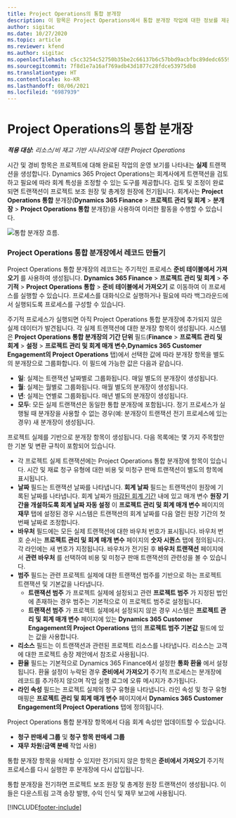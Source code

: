 ```yaml
---
title: Project Operations의 통합 분개장
description: 이 항목은 Project Operations에서 통합 분개장 작업에 대한 정보를 제공합니다.
author: sigitac
ms.date: 10/27/2020
ms.topic: article
ms.reviewer: kfend
ms.author: sigitac
ms.openlocfilehash: c5cc3254c52750b35be2c66137b6c57bbd9acbfbc89dedc6559059a89c8e2393
ms.sourcegitcommit: 7f8d1e7a16af769adb43d1877c28fdce53975db8
ms.translationtype: HT
ms.contentlocale: ko-KR
ms.lasthandoff: 08/06/2021
ms.locfileid: "6987939"
---
```

# <a name="integration-journal-in-project-operations"></a>Project Operations의 통합 분개장

_**적용 대상:** 리소스/비 재고 기반 시나리오에 대한 Project Operations_

시간 및 경비 항목은 프로젝트에 대해 완료된 작업의 운영 보기를 나타내는 **실제** 트랜잭션을 생성합니다. Dynamics 365 Project Operations는 회계사에게 트랜잭션을 검토하고 필요에 따라 회계 특성을 조정할 수 있는 도구를 제공합니다. 검토 및 조정이 완료되면 트랜잭션이 프로젝트 보조 원장 및 총계정 원장에 전기됩니다. 회계사는 **Project Operations 통합** 분개장(**Dynamics 365 Finance** > **프로젝트 관리 및 회계** > **분개장** > **Project Operations 통합** 분개장)을 사용하여 이러한 활동을 수행할 수 있습니다.

![통합 분개장 흐름.](./media/IntegrationJournal.png)

### <a name="create-records-in-the-project-operations-integration-journal"></a>Project Operations 통합 분개장에서 레코드 만들기

Project Operations 통합 분개장의 레코드는 주기적인 프로세스 **준비 테이블에서 가져오기** 를 사용하여 생성됩니다. **Dynamics 365 Finance** > **프로젝트 관리 및 회계** > **주기적** > **Project Operations 통합** > **준비 테이블에서 가져오기** 로 이동하여 이 프로세스를 실행할 수 있습니다. 프로세스를 대화식으로 실행하거나 필요에 따라 백그라운드에서 실행되도록 프로세스를 구성할 수 있습니다.

주기적 프로세스가 실행되면 아직 Project Operations 통합 분개장에 추가되지 않은 실제 데이터가 발견됩니다. 각 실제 트랜잭션에 대한 분개장 항목이 생성됩니다.
시스템은 **Project Operations 통합 분개장의 기간 단위** 필드(**Finance** > **프로젝트 관리 및 회계** > **설정** > **프로젝트 관리 및 회계 매개 변수**,**Dynamics 365 Customer Engagement의 Project Operations** 탭)에서 선택한 값에 따라 분개장 항목을 별도의 분개장으로 그룹화합니다. 이 필드에 가능한 값은 다음과 같습니다.

  - **일**: 실제는 트랜잭션 날짜별로 그룹화됩니다. 매일 별도의 분개장이 생성됩니다.
  - **월**: 실제는 월별로 그룹화됩니다. 매월 별도의 분개장이 생성됩니다.
  - **년**: 실제는 연별로 그룹화됩니다. 매년 별도의 분개장이 생성됩니다.
  - **모두**: 모든 실제 트랜잭션은 동일한 통합 분개장에 포함됩니다. 정기 프로세스가 실행될 때 분개장을 사용할 수 없는 경우(예: 분개장이 트랜잭션 전기 프로세스에 있는 경우) 새 분개장이 생성됩니다.

프로젝트 실제를 기반으로 분개장 항목이 생성됩니다. 다음 목록에는 몇 가지 주목할만한 기본 및 변환 규칙이 포함되어 있습니다.

  - 각 프로젝트 실제 트랜잭션에는 Project Operations 통합 분개장에 항목이 있습니다. 시간 및 재료 청구 유형에 대한 비용 및 미청구 판매 트랜잭션이 별도의 항목에 표시됩니다.
  - **날짜** 필드는 트랜잭션 날짜를 나타냅니다. **회계 날짜** 필드는 트랜잭션이 원장에 기록된 날짜를 나타냅니다. 회계 날짜가 [마감된 회계 기간](/dynamics365/finance/general-ledger/close-general-ledger-at-period-end) 내에 있고 매개 변수 **원장 기간을 개설하도록 회계 날짜 자동 설정** 이 **프로젝트 관리 및 회계 매개 변수** 페이지의 **재무** 탭에 설정된 경우 시스템은 트랜잭션의 회계 날짜를 다음 열린 원장 기간의 첫 번째 날짜로 조정합니다.
  - **바우처** 필드에는 모든 실제 트랜잭션에 대한 바우처 번호가 표시됩니다. 바우처 번호 순서는 **프로젝트 관리 및 회계 매개 변수** 페이지의 **숫자 시퀀스** 탭에 정의됩니다. 각 라인에는 새 번호가 지정됩니다. 바우처가 전기된 후 **바우처 트랜잭션** 페이지에서 **관련 바우처** 를 선택하여 비용 및 미청구 판매 트랜잭션의 관련성을 볼 수 있습니다.
  - **범주** 필드는 관련 프로젝트 실제에 대한 트랜잭션 범주를 기반으로 하는 프로젝트 트랜잭션 및 기본값을 나타냅니다.
    - **트랜잭션 범주** 가 프로젝트 실제에 설정되고 관련 **프로젝트 범주** 가 지정된 법인에 존재하는 경우 범주는 기본적으로 이 프로젝트 범주로 설정됩니다.
    - **트랜잭션 범주** 가 프로젝트 실제에서 설정되지 않은 경우 시스템은 **프로젝트 관리 및 회계 매개 변수** 페이지에 있는 **Dynamics 365 Customer Engagement의 Project Operations** 탭의 **프로젝트 범주 기본값** 필드에 있는 값을 사용합니다.
  - **리소스** 필드는 이 트랜잭션과 관련된 프로젝트 리소스를 나타냅니다. 리소스는 고객에 대한 프로젝트 송장 제안에서 참조로 사용됩니다.
  - **환율** 필드는 기본적으로 Dynamics 365 Finance에서 설정한 **통화 환율** 에서 설정됩니다. 환율 설정이 누락된 경우 **준비에서 가져오기** 주기적 프로세스는 분개장에 레코드를 추가하지 않으며 작업 실행 로그에 오류 메시지가 추가됩니다.
  - **라인 속성** 필드는 프로젝트 실제의 청구 유형을 나타냅니다. 라인 속성 및 청구 유형 매핑은 **프로젝트 관리 및 회계 매개 변수** 페이지에서 **Dynamics 365 Customer Engagement의 Project Operations** 탭에 정의됩니다.

Project Operations 통합 분개장 항목에서 다음 회계 속성만 업데이트할 수 있습니다.

- **청구 판매세 그룹** 및 **청구 항목 판매세 그룹**
- **재무 차원**(**금액 분배** 작업 사용)

통합 분개장 항목을 삭제할 수 있지만 전기되지 않은 항목은 **준비에서 가져오기** 주기적 프로세스를 다시 실행한 후 분개장에 다시 삽입됩니다.

통합 분개장을 전기하면 프로젝트 보조 원장 및 총계정 원장 트랜잭션이 생성됩니다. 이들은 다운스트림 고객 송장 발행, 수익 인식 및 재무 보고에 사용됩니다.


[!INCLUDE[footer-include](../includes/footer-banner.md)]
